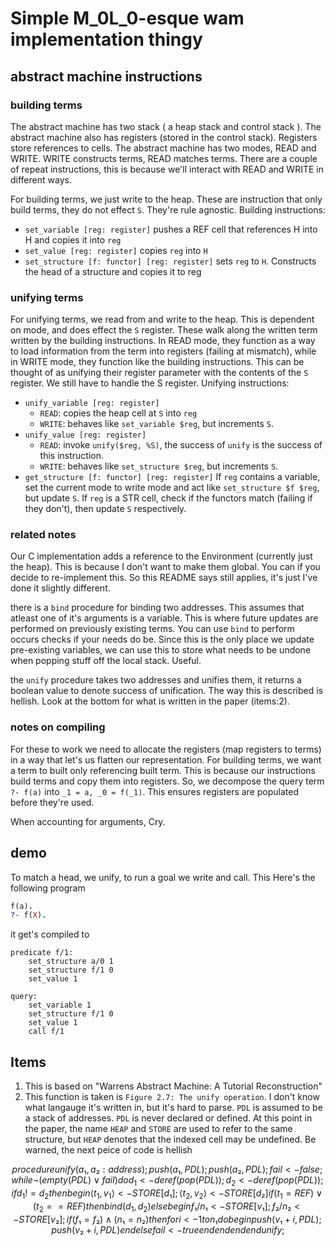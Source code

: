 # Simple M_0L_0-esque wam implementation thingy

## abstract machine instructions

### building terms
The abstract machine has two stack ( a heap stack and control stack ). The
abstract machine also has registers (stored in the control stack). Registers
store references to cells. The abstract machine has two modes, READ and WRITE.
WRITE constructs terms, READ matches terms. There are a couple of repeat
instructions, this is because we'll interact with READ and WRITE in different
ways.

For building terms, we just write to the heap. These are instruction that
only build terms, they do not effect `S`. They're rule agnostic.
Building instructions:
- `set_variable [reg: register]`
    pushes a REF cell that references H into H and copies it into `reg`
- `set_value [reg: register]`
    copies `reg` into `H`
- `set_structure [f: functor] [reg: register]`
    sets `reg` to `H`. Constructs the head of a structure and copies it to reg

### unifying terms
For unifying terms, we read from and write to the heap. This is dependent on
mode, and does effect the `S` register. These walk along the written term
written by the building instructions. In READ mode, they function as a way
to load information from the term into registers (failing at mismatch), while
in WRITE mode, they function like the building instructions. This can be
thought of as unifying their register parameter with the contents of the `S`
register. We still have to handle the S register.
Unifying instructions:
- `unify_variable [reg: register]`
    - `READ`: copies the heap cell at `S` into `reg`
    - `WRITE`: behaves like `set_variable $reg`, but increments `S`.
- `unify_value [reg: register]`
    - `READ`: invoke `unify($reg, %S)`, the success of `unify` is the success
              of this instruction.
    - `WRITE`: behaves like `set_structure $reg`, but increments `S`.
- `get_structure [f: functor] [reg: register]`
    If `reg` contains a variable, set the current mode to write mode and
    act like `set_structure $f $reg`, but update `S`. If `reg` is a STR cell,
    check if the functors match (failing if they don't), then update `S`
    respectively.

### related notes
Our C implementation adds a reference to the Environment (currently just the
heap). This is because I don't want to make them global. You can if you decide
to re-implement this. So this README says still applies, it's just I've done it
slightly different.

there is a `bind` procedure for binding two addresses. This assumes that
atleast one of it's arguments is a variable. This is where future updates are
performed on previously existing terms. You can use `bind` to perform occurs
checks if your needs do be. Since this is the only place we update pre-existing
variables, we can use this to store what needs to be undone when popping stuff
off the local stack. Useful.

the `unify` procedure takes two addresses and unifies them, it returns a
boolean value to denote success of unification. The way this is described is
hellish. Look at the bottom for what is written in the paper (items:2).
### notes on compiling

For these to work we need to allocate the registers (map registers to terms)
in a way that let's us flatten our representation. For building terms, we want
a term to built only referencing built term. This is because our instructions
build terms and copy them into registers. So, we decompose the query term
`?- f(a)` into `_1 = a, _0 = f(_1)`. This ensures registers are populated
before they're used.

When accounting for arguments, Cry.

## demo
To match a head, we unify, to run a goal we write and call. This
Here's the following program

```prolog
f(a).
?- f(X).
```

it get's compiled to

```
predicate f/1:
    set_structure a/0 1
    set_structure f/1 0
    set_value 1

query:
    set_variable 1
    set_structure f/1 0
    set_value 1
    call f/1
```


## Items
1) This is based on "Warrens Abstract Machine: A Tutorial Reconstruction"
2)
    This function is taken is `Figure 2.7: The unify operation`. I don't know
    what langauge it's written in, but it's hard to parse. `PDL` is assumed to
    be a stack of addresses. `PDL` is never declared or defined. At this point
    in the paper, the name `HEAP` and `STORE` are used to refer to the same
    structure, but `HEAP` denotes that the indexed cell may be undefined.
    Be warned, the next peice of code is hellish
```math
procedure unify(a₁, a₂ : address);
    push(a₁, PDL); push(a₂, PDL);
    fail <- false;
    while ¬(empty(PDL) ∨ fail) do
        d_1 <- deref(pop(PDL)); d_2 <- deref(pop(PDL));
        if d_1 != d_2 then
            begin
            ⟨t_1, v_1⟩ <- STORE[d₁]; ⟨t_2, v_2⟩ <- STORE[d₂]
            if (t_1 = REF) ∨ (t_2 == REF)
                then bind(d_1, d_2)
                else
                    begin
                        ƒ₁/n₁ <- STORE[v₁]; ƒ₂/n₂ <- STORE[v₂];
                        if (f₁ = f₂) ∧ (n₁ = n₂)
                            then
                                for i <- 1 to n₁ do
                                    begin
                                        push(v₁ + i, PDL);
                                        push(v₂ + i, PDL)
                                    end
                            else fail <- true
                        end
        end
    end
end unify;
```